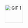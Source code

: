 

<p align="center">
  <img src="https://github.com/luan-0608/luan-0608/assets/155055132/00a84236-f384-4495-87bf-f868aa65dc1a" alt="GIF 1" width="60" height="60" style="margin-right: 10px;">  
</p>
<!-- <img src="https://github.com/luan-0608/luan-0608/assets/155055132/932492b5-81a4-4e32-890d-5931aee868d9" alt="GIF 2" width="60" height="60"> -->

